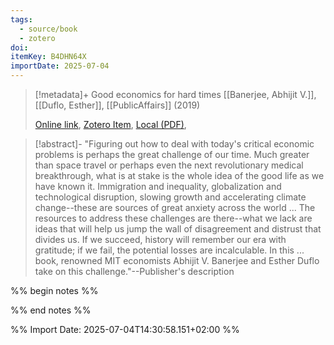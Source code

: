 ```yaml
---
tags:
  - source/book
  - zotero
doi: 
itemKey: B4DHN64X
importDate: 2025-07-04
---
```

>[!metadata]+
> Good economics for hard times
> [[Banerjee, Abhijit V.]], [[Duflo, Esther]], 
> [[PublicAffairs]] (2019)
> 
> [Online link](), [Zotero Item](zotero://select/library/items/B4DHN64X), [Local (PDF)](file://C:/Users/aburg/Documents/references/zotero/storage/6ABWGLEV/Banerjee2019_GoodEconomics.pdf), 

>[!abstract]-
>"Figuring out how to deal with today's critical economic problems is perhaps the great challenge of our time. Much greater than space travel or perhaps even the next revolutionary medical breakthrough, what is at stake is the whole idea of the good life as we have known it. Immigration and inequality, globalization and technological disruption, slowing growth and accelerating climate change--these are sources of great anxiety across the world ... The resources to address these challenges are there--what we lack are ideas that will help us jump the wall of disagreement and distrust that divides us. If we succeed, history will remember our era with gratitude; if we fail, the potential losses are incalculable. In this ... book, renowned MIT economists Abhijit V. Banerjee and Esther Duflo take on this challenge."--Publisher's description

%% begin notes %%

%% end notes %%

%% Import Date: 2025-07-04T14:30:58.151+02:00 %%
